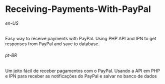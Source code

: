 # Receiving-Payments-With-PayPal

###### en-US
Easy way to receive payments with PayPal. Using PHP API and IPN to get responses from PayPal and save to database.
###### pt-BR
Um jeito fácil de receber pagamentos com o PayPal. Usando a API em PHP e IPN para receber as notificações do PayPal e salvar no banco de dados
